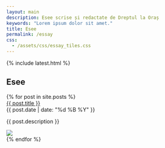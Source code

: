 ```yaml
---
layout: main
description: Esee scrise și redactate de Dreptul la Oraș
keywords: "Lorem ipsum dolor sit amet."
title: Esee
permalink: /essay
css:
  - /assets/css/essay_tiles.css
---
```

{% include latest.html %}

<h2>Esee</h2>

<div id="wrapper">
    <div id="columns">
        {% for post in site.posts %}
	        <div class="pin">
	            <div class="pinTitle"><a href="{{ post.url }}">{{ post.title }}</a></div>
	            <div class="pinDate">{{ post.date | date: "%d %B %Y" }}</div>
	            <p>{{ post.description }}</p>
	            <a href="{{ post.url }}"><img src="{{ post.image.url }}"/></a>
	        </div>
	    {% endfor %}
	</div>
</div>